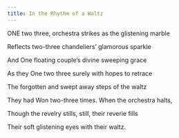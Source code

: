 ```yaml
---
title: In the Rhythm of a Waltz
---
```






ONE
two three, orchestra strikes as the glistening marble

Reflects
two-three chandeliers’ glamorous sparkle

And
One floating couple’s divine sweeping grace

As
they One two three surely with hopes to retrace

The
forgotten and swept away steps of the waltz

They
had Won two-three times. When the orchestra halts,

Though
the revelry stills, still, their reverie fills

Their
soft glistening eyes with their waltz.
